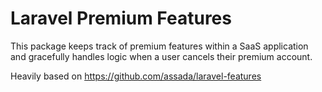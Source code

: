# Laravel Premium Features
This package keeps track of premium features within a SaaS application and gracefully handles logic when a user cancels their premium account.

Heavily based on https://github.com/assada/laravel-features